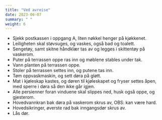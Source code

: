 ```yaml
---
title: "Ved avreise"
date: 2023-06-07
summary: " "
weight: 6
---
```


* Sjekk postkassen i oppgang A, liten nøkkel henger på kjøkkenet.
* Leiligheten skal støvsuges, og vaskes, også bad og toalett.
* Sengetøy, samt skitne håndklær tas av og legges i skittentøy på vaskerom.
* Puter på terrassen oppe ras inn og møblene stables under tak.
* Vann planten på terrassen oppe.
* Stoler på terrassen settes inn, og putene tas inn.
* Tøm oppvaskmaskin, og sett døra på gløtt.
* Mat i kjøleskap kastes, og døren til kjøleskapet og fryser settes åpen, med sperre i døra så den ikke går igjen.
* Alle persienner foran vinduene skal slippes ned, husk også oppe, og gjesterom.
* Hovedvannkran bak døra på vaskerom skrus av, OBS: kan være hard.
* Hovedsikringer, øverste rad bak inngangsdør skrus av.
* Lås dør.